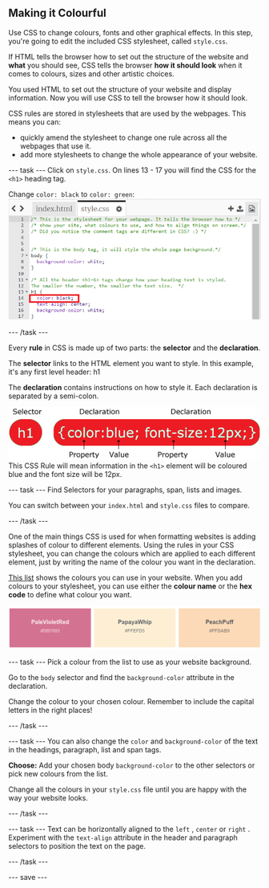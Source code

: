 
## Making it Colourful

Use CSS to change colours, fonts and other graphical effects. In this step, you're going to edit the included CSS stylesheet, called ```style.css```.

If HTML tells the browser how to set out the structure of the website and **what** you should see, CSS tells the browser **how it should look** when it comes to colours, sizes and other artistic choices. 

You used HTML to set out the structure of your website and display information. Now you will use CSS to tell the browser how it should look.

CSS rules are stored in stylesheets that are used by the webpages. This means you can:
+ quickly amend the stylesheet to change one rule across all the webpages that use it.
+ add more stylesheets to change the whole appearance of your website. 

--- task ---
Click on ```style.css```. On lines 13 - 17 you will find the CSS for the ```<h1>``` heading tag. 

Change ```color: black``` to ```color: green```:
![lines 13-17 showing the CSS declaration for the H1 tag](images/colorblack.png)

--- /task ---

Every **rule** in CSS is made up of two parts: the **selector** and the **declaration**.

The **selector** links to the HTML element you want to style. In this example, it's any first level header: h1

The **declaration** contains instructions on how to style it. Each declaration is separated by a semi-colon.

![CSS Rule](images/css-rule.png)
This CSS Rule will mean information in the ```<h1>``` element will be coloured blue and the font size will be 12px.   

--- task ---
Find Selectors for your paragraphs, span, lists and images.

You can switch between your ```index.html``` and ```style.css``` files to compare.

--- /task ---

One of the main things CSS is used for when formatting websites is adding splashes of colour to different elements. Using the rules in your CSS stylesheet, you can change the colours which are applied to each different element, just by writing the name of the colour you want in the declaration.

[This list](https://www.w3schools.com/cssref/css_colors.asp) shows the colours you can use in your website. When you add colours to your stylesheet, you can use either the **colour name** or the **hex code** to define what colour you want.  

![CSS colour examples PaleVioletRed, PapayaWhip and PeachPuff](images/sample-colours.png)

--- task ---
Pick a colour from the list to use as your website background. 

Go to the ```body``` selector and find the ```background-color``` attribute in the declaration. 

Change the colour to your chosen colour.  Remember to include the capital letters in the right places!

--- /task ---

--- task ---
You can also change the ```color``` and ```background-color``` of the text in the headings, paragraph, list and span tags. 

**Choose:** Add your chosen body ```background-color``` to the other selectors or pick new colours from the list. 

Change all the colours in your ```style.css``` file until you are happy with the way your website looks. 

--- /task ---

--- task ---
Text can be horizontally aligned to the ```left``` , ```center``` or ```right``` . Experiment with the ```text-align``` attribute in the header and paragraph selectors to position the text on the page.

--- /task ---

--- save ---
